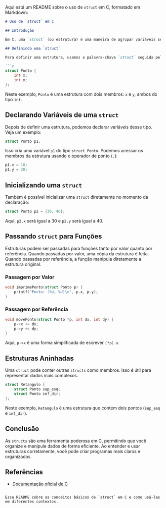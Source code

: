 Aqui está um README sobre o uso de `struct` em C, formatado em Markdown:

```markdown
# Uso de `struct` em C

## Introdução

Em C, uma `struct` (ou estrutura) é uma maneira de agrupar variáveis sob um mesmo nome. Essas variáveis, conhecidas como membros da estrutura, podem ser de tipos diferentes. As estruturas são usadas para representar dados complexos e organizá-los de forma que possam ser facilmente manipulados.

## Definindo uma `struct`

Para definir uma estrutura, usamos a palavra-chave `struct` seguida pelo nome da estrutura e uma lista de membros entre chaves `{}`. Cada membro é definido por um tipo de dado seguido por um nome. Aqui está um exemplo básico:

```c
struct Ponto {
    int x;
    int y;
};
```

Neste exemplo, `Ponto` é uma estrutura com dois membros: `x` e `y`, ambos do tipo `int`.

## Declarando Variáveis de uma `struct`

Depois de definir uma estrutura, podemos declarar variáveis desse tipo. Veja um exemplo:

```c
struct Ponto p1;
```

Isso cria uma variável `p1` do tipo `struct Ponto`. Podemos acessar os membros da estrutura usando o operador de ponto (`.`):

```c
p1.x = 10;
p1.y = 20;
```

## Inicializando uma `struct`

Também é possível inicializar uma `struct` diretamente no momento da declaração:

```c
struct Ponto p2 = {30, 40};
```

Aqui, `p2.x` será igual a 30 e `p2.y` será igual a 40.

## Passando `struct` para Funções

Estruturas podem ser passadas para funções tanto por valor quanto por referência. Quando passadas por valor, uma cópia da estrutura é feita. Quando passadas por referência, a função manipula diretamente a estrutura original.

### Passagem por Valor

```c
void imprimePonto(struct Ponto p) {
    printf("Ponto: (%d, %d)\n", p.x, p.y);
}
```

### Passagem por Referência

```c
void movePonto(struct Ponto *p, int dx, int dy) {
    p->x += dx;
    p->y += dy;
}
```

Aqui, `p->x` é uma forma simplificada de escrever `(*p).x`.

## Estruturas Aninhadas

Uma `struct` pode conter outras `structs` como membros. Isso é útil para representar dados mais complexos.

```c
struct Retangulo {
    struct Ponto sup_esq;
    struct Ponto inf_dir;
};
```

Neste exemplo, `Retangulo` é uma estrutura que contém dois pontos (`sup_esq` e `inf_dir`).

## Conclusão

As `structs` são uma ferramenta poderosa em C, permitindo que você organize e manipule dados de forma eficiente. Ao entender e usar estruturas corretamente, você pode criar programas mais claros e organizados.

## Referências

- [Documentação oficial de C](https://en.cppreference.com/w/c/language/struct)
```

Esse README cobre os conceitos básicos de `struct` em C e como usá-las em diferentes contextos.
